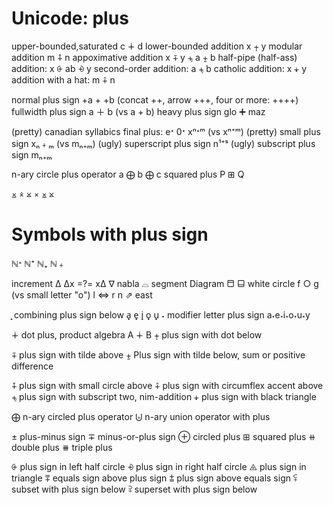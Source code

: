 # Unicode: plus

upper-bounded,saturated c ∔ d
lower-bounded addition      x ⨥ y
modular addition                m ⨢ n
appoximative addition               x ⨤ y ⨧ a ⨦ b
half-pipe (half-ass) addition:                   x ⨭ ab ⨮ y
second-order addition: a ⨧ b
catholic addition: x ⨨ y
addition with a hat: m ⨣ n


normal plus sign +a + +b (concat ++, arrow +++, four or more: ++++)
fullwidth plus sign  a ＋ b (vs a + b)
heavy plus sign glo ➕ maz

(pretty) canadian syllabics final plus: eᐩ 0ᐩ  xⁿᐩᵐ (vs xⁿ⁺ᵐ)
(pretty) small plus sign       xₙ﹢ₘ (vs mₙ₊ₘ)
(ugly) superscript plus sign       n¹⁺ˢ
(ugly) subscript plus sign    mₙ₊ₘ


n-ary circle plus operator a ⨁ b ⨁ c
squared plus P ⊞ Q


⨱ ⨰ ⨲ ⨯ ⨱ ⨲


# Symbols with plus sign

ℕᐩ ℕ⁺ ℕ₊ ℕ﹢

increment ∆     ∆x =?= x∆
∇ nabla
⌓ segment
Diagram ⬒ ⬓
white circle    f ○ g  (vs small letter "o")
l ⇔ r
n ⇗ east






̟  combining plus sign below      a̟ e̟ i̟ o̟ u̟
˖  modifier letter plus sign                   a˖e˖i˖o˖u˖y


∔       dot plus, product algebra A ∔ B
⨥       plus sign with dot below

⨤       plus sign with tilde above
⨦       Plus sign with tilde below, sum or positive difference

⨢       plus sign with small circle above
⨣       plus sign with circumflex accent above
⨧       plus sign with subscript two, nim-addition
⨨       plus sign with black triangle


⨁  n-ary circled plus operator
⨄  n-ary union operator with plus

±  plus-minus sign
∓  minus-or-plus sign
⊕  circled plus
⊞  squared plus
⧺  double plus
⧻  triple plus

⨭       plus sign in left half circle
⨮       plus sign in right half circle
⨹       plus sign in triangle
⩱       equals sign above plus sign
⩲       plus sign above equals sign
⪿       subset with plus sign below
⫀       superset with plus sign below
